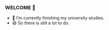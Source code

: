 ### WELCOME 👋


- 🌱 I’m currently finishing my university studies.
- 😄 So there is still a lot to do.
<!--
- 🔭 I’m currently learning ...
- 👯 I’m looking to collaborate on ...
- 🤔 I’m looking for help with ...
- 💬 Ask me about ...
- 📫 How to reach me: ...
- 😄 Pronouns: ...
- ⚡ Fun fact: ...
-->
